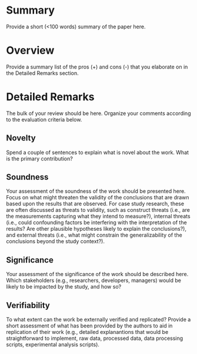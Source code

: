 # Summary

Provide a short (<100 words) summary of the paper here.

# Overview

Provide a summary list of the pros (+) and cons (-) that you elaborate on in the Detailed Remarks section.

# Detailed Remarks

The bulk of your review should be here. Organize your comments according to the evaluation criteria below.

## Novelty

Spend a couple of sentences to explain what is novel about the work. What is the primary contribution?

## Soundness

Your assessment of the soundness of the work should be presented here. Focus on what might threaten the validity of the conclusions that are drawn based upon the results that are observed. For case study research, these are often discussed as threats to validity, such as construct threats (i.e., are the measurements capturing what they intend to measure?), internal threats (i.e., could confounding factors be interfering with the interpretation of the results? Are other plausible hypotheses likely to explain the conclusions?), and external threats (i.e., what might constrain the generalizability of the conclusions beyond the study context?).

## Significance

Your assessment of the significance of the work should be described here. Which stakeholders (e.g., researchers, developers, managers) would be likely to be impacted by the study, and how so?

## Verifiability

To what extent can the work be externally verified and replicated? Provide a short assessment of what has been provided by the authors to aid in replication of their work (e.g., detailed explanantions that would be straightforward to implement, raw data, processed data, data processing scripts, experimental analysis scripts).
